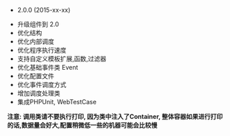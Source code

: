 * 2.0.0 (2015-xx-xx)
- 升级组件到 2.0
- 优化结构
- 优化内部调度
- 优化程序执行速度
- 支持自定义模板扩展,函数,过滤器
- 优化基础事件类 Event
- 优化配置文件
- 优化事件调度方式
- 增加调度处理类
- 集成PHPUnit, WebTestCase

**注意: 调用类请不要执行打印, 因为类中注入了Container, 整体容器如果进行打印的话,数据量会好大,配置稍微低一些的机器可能会比较慢**